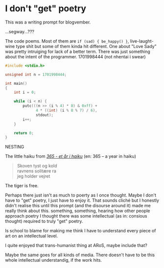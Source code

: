 # I don't "get" poetry

This was a writing prompt for blogvember.

...segway...???

The code poems. Most of them are `if (sad) { be_happy() }`, live-laught-wine
type shit but some of them kinda hit different. One about "Love Sady" was pretty
intruiging for lack of a better term. There was just something about the intent
of the programmer. 1701998444 (not nhentai i swear)

```c
#include <stdio.h>

unsigned int n = 1701998444;

int main()
{
	int i = 0;

	while (i < n) {
		putc(((n >> (i % 4) * 8) & 0xff) +
		      4 * ((int) (i % 8 % 7) / 6),
		      stdout);
		i++;
	}

	return 0;
}
```

NESTING

The little haiku from [_365 - et år i haiku_][365-haiku] (en: 365 – a year in
haiku)

> Skoven tyst og kold\
> ravnens solitære ra\
> jeg holder vejret

The tiger is free.

Perhaps there just isn't as much to poerty as I once thought. Maybe I don't have
to "get" poetry, I just have to enjoy it. That sounds cliché but I honestly
didn't realise this until this prompt (and the disourse around it) made me
really think about this. something, something, hearing how other people approach
poetry I thought there was some intellectual (as in: consious thought) required
to truly "get" poetry.

Is school to blame for making me think I have to understand every piece of art
on an intellectual level.

I quite enjoyed that trans-humanist thing at ARoS, maybe include that?

Maybe the same goes for all kinds of media. There doesn't have to be this whole
intellectual understandig, if the work hits.

[the-tiger]: https://826dc.org/student-writing/the-tiger/
[code-poems]: https://monoskop.org/images/5/55/Code_Poems_2012.pdf
[1701998444]: https://www.cs.uic.edu/~mtriveri/Marco_Triverio/Code_poem.html
[365-haiku]: https://www.worldcat.org/isbn/978-87-92976-41-3

